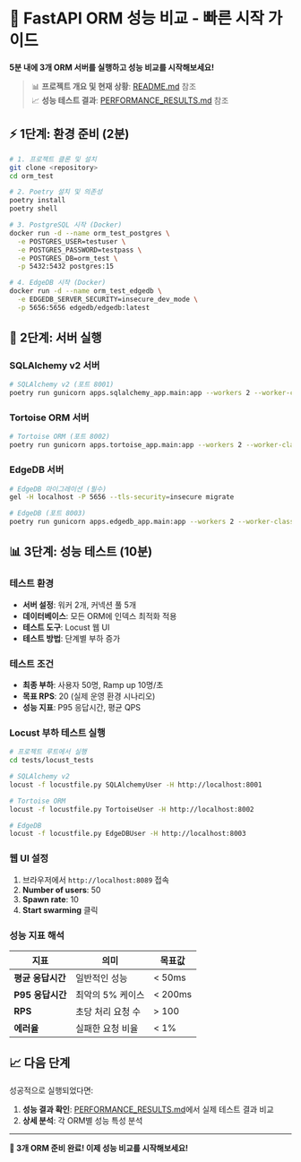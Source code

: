 # 🚀 FastAPI ORM 성능 비교 - 빠른 시작 가이드

**5분 내에 3개 ORM 서버를 실행하고 성능 비교를 시작해보세요!**

> 📊 **프로젝트 개요 및 현재 상황**: [README.md](README.md) 참조  
> 📈 **성능 테스트 결과**: [PERFORMANCE_RESULTS.md](PERFORMANCE_RESULTS.md) 참조

## ⚡ **1단계: 환경 준비** (2분)

```bash
# 1. 프로젝트 클론 및 설치
git clone <repository>
cd orm_test

# 2. Poetry 설치 및 의존성
poetry install
poetry shell

# 3. PostgreSQL 시작 (Docker)
docker run -d --name orm_test_postgres \
  -e POSTGRES_USER=testuser \
  -e POSTGRES_PASSWORD=testpass \
  -e POSTGRES_DB=orm_test \
  -p 5432:5432 postgres:15

# 4. EdgeDB 시작 (Docker)
docker run -d --name orm_test_edgedb \
  -e EDGEDB_SERVER_SECURITY=insecure_dev_mode \
  -p 5656:5656 edgedb/edgedb:latest
```

## 🚀 **2단계: 서버 실행**

### **SQLAlchemy v2 서버**
```bash
# SQLAlchemy v2 (포트 8001)
poetry run gunicorn apps.sqlalchemy_app.main:app --workers 2 --worker-class uvicorn.workers.UvicornWorker --bind 0.0.0.0:8001
```

### **Tortoise ORM 서버**
```bash
# Tortoise ORM (포트 8002)
poetry run gunicorn apps.tortoise_app.main:app --workers 2 --worker-class uvicorn.workers.UvicornWorker --bind 0.0.0.0:8002
```

### **EdgeDB 서버**
```bash
# EdgeDB 마이그레이션 (필수)
gel -H localhost -P 5656 --tls-security=insecure migrate

# EdgeDB (포트 8003)
poetry run gunicorn apps.edgedb_app.main:app --workers 2 --worker-class uvicorn.workers.UvicornWorker --bind 0.0.0.0:8003
```

## 📊 **3단계: 성능 테스트** (10분)

### **테스트 환경**
- **서버 설정**: 워커 2개, 커넥션 풀 5개
- **데이터베이스**: 모든 ORM에 인덱스 최적화 적용
- **테스트 도구**: Locust 웹 UI
- **테스트 방법**: 단계별 부하 증가

### **테스트 조건**
- **최종 부하**: 사용자 50명, Ramp up 10명/초
- **목표 RPS**: 20 (실제 운영 환경 시나리오)
- **성능 지표**: P95 응답시간, 평균 QPS

### **Locust 부하 테스트 실행**
```bash
# 프로젝트 루트에서 실행
cd tests/locust_tests

# SQLAlchemy v2
locust -f locustfile.py SQLAlchemyUser -H http://localhost:8001

# Tortoise ORM
locust -f locustfile.py TortoiseUser -H http://localhost:8002

# EdgeDB
locust -f locustfile.py EdgeDBUser -H http://localhost:8003
```

### **웹 UI 설정**
1. 브라우저에서 `http://localhost:8089` 접속
2. **Number of users**: 50
3. **Spawn rate**: 10
4. **Start swarming** 클릭

### **성능 지표 해석**

| 지표 | 의미 | 목표값 |
|------|------|--------|
| **평균 응답시간** | 일반적인 성능 | < 50ms |
| **P95 응답시간** | 최악의 5% 케이스 | < 200ms |
| **RPS** | 초당 처리 요청 수 | > 100 |
| **에러율** | 실패한 요청 비율 | < 1% |

## 📈 **다음 단계**

성공적으로 실행되었다면:

1. **성능 결과 확인**: [PERFORMANCE_RESULTS.md](PERFORMANCE_RESULTS.md)에서 실제 테스트 결과 비교
2. **상세 분석**: 각 ORM별 성능 특성 분석

---

**🎉 3개 ORM 준비 완료! 이제 성능 비교를 시작해보세요!** 